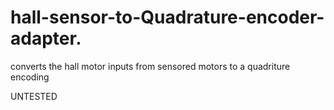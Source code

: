 # hall-sensor-to-Quadrature-encoder-adapter.
converts the hall motor inputs from sensored motors to a quadriture encoding 


UNTESTED
